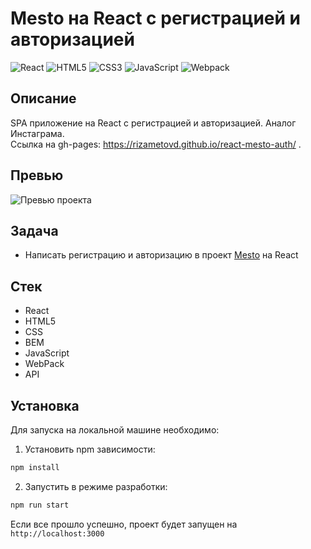 # Mesto на React с регистрацией и авторизацией

![React](https://img.shields.io/badge/-React-f09128?logo=react&logoColor=white)
![HTML5](https://img.shields.io/badge/-HTML5-f09128?logo=html5&logoColor=white)
![CSS3](https://img.shields.io/badge/-CSS3-f09128?logo=css3&logoColor=white)
![JavaScript](https://img.shields.io/badge/-JavaScript-f09128?logo=javaScript&logoColor=white)
![Webpack](https://img.shields.io/badge/-Webpack-f09128?logo=webpack&logoColor=white)

## Описание
SPA приложение на React с регистрацией и авторизацией. Аналог Инстаграма.</br>
Ссылка на gh-pages: https://rizametovd.github.io/react-mesto-auth/ .

## Превью
![Превью проекта](./public/preview.gif)

## Задача
* Написать регистрацию и авторизацию в проект [Mesto](https://github.com/rizametovd/mesto-react) на React

## Стек
* React
* HTML5
* CSS
* BEM
* JavaScript
* WebPack
* API

## Установка
Для запуска на локальной машине необходимо:</br>
1. Установить npm зависимости:</br>
```sh
npm install
```
2. Запустить в режиме разработки:</br>
```sh
npm run start
```
Если все прошло успешно, проект будет запущен на `http://localhost:3000`
